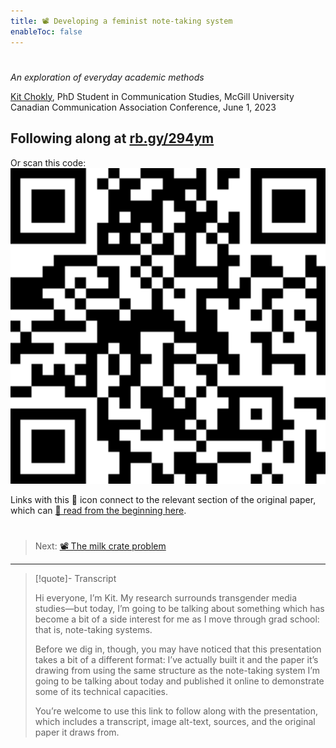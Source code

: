 ```yaml
---
title: 📽️ Developing a feminist note-taking system
enableToc: false
---
```


# 

*An exploration of everyday academic methods*

[Kit Chokly](https://kitchokly.com), PhD Student in Communication Studies, McGill University
Canadian Communication Association Conference, June 1, 2023

## Following along at [rb.gy/294ym](https://rb.gy/294ym)

Or scan this code:
![QR code linking to this site.png](QR%20code%20linking%20to%20this%20site.png)

Links with this 📖 icon connect to the relevant section of the original paper, which can [📖 read from the beginning here](pa1%20table%20of%20contents.md).

# 

 > 
 > Next: [📽️ The milk crate problem](pr2%20The%20milk%20crate%20problem.md)

---

 > 
 > \[!quote\]- Transcript
 > 
 > Hi everyone, I’m Kit. My research surrounds transgender media studies—but today, I’m going to be talking about something which has become a bit of a side interest for me as I move through grad school: that is, note-taking systems.
 > 
 > Before we dig in, though, you may have noticed that this presentation takes a bit of a different format: I’ve actually built it and the paper it’s drawing from using the same structure as the note-taking system I’m going to be talking about today and published it online to demonstrate some of its technical capacities.
 > 
 > You’re welcome to use this link to follow along with the presentation, which includes a transcript, image alt-text, sources, and the original paper it draws from.
